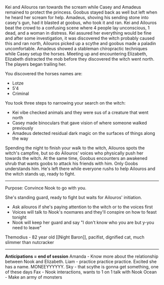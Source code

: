 Kei and Ailouros ran towards the scream while Casey and Amadeus remained to protect the princess. Goobus stayed back as well but left when he heard her scream for help. Amadeus, shoving his sending stone into casey's gun, had it blasted at goobus, who took it and ran. Kei and Ailouros beat the crowd to a confusing scene where 4 people lay unconscious, 1 dead, and a woman in distress. Kei assured her everything would be fine and after some investigation, it was discovered the witch probably caused this and ran north, Ailouros picked up a scythe and goobus made a paladin uncomfortable. Amadeus showed a stableman chiropractic techniques while Casey setup the horses. Meeting up and encountering Elizabeth, Elizabeth distracted the mob before they discovered the witch went north. The players began trailing her.

You discovered the horses names are:
- Lotze
- 5'4
- Criminal

You took three steps to narrowing your search on the witch:
- Kei vibe checked animals and they were sus of a creature that went north
- Casey made binoculars that gave vision of where someone walked previously
- Amadeus detected residual dark magic on the surfaces of things along the way

Spending the night to finish your walk to the witch, Ailouros spots the witch's campfire, but so do Ailouros' voices who physically push her towards the witch. At the same time, Goobus encounters an awakened shrub that wants goobs to attack his friends with him. Only Goobs understands him. He's left there while everyone rushs to help Ailouros and the witch stands up, ready to fight.

---

Purpose: Convince Nook to go with you.

She's standing guard, ready to fight but waits for Ailouros' initiation. 

- Ask ailouros if she's paying attention to the witch or to the voices first
- Voices will talk to Nook's noxmares and they'll conspire on how to feast tonight
- Nook will keep her guard and say "I don't know who you are but y-you need to leave"

Themodius - 82 year old [[Night Baron]], pacifist, dignified cat, much slimmer than nutcracker


---

**Anticipations = end of session**
Amanda - Know more about the relationship between Nook and Elizabeth.
Liam - practice practice practice. Excited she has a name.  MONEEYYYYYY.
Sky - that scythe is gonna get something, one of these days
Fax - Nook interactions, wants to 1 on 1 talk with Nook
Ocean - Make an army of monsters
